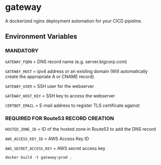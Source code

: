 # gateway

A dockerized nginx deployment automation for your CICD pipeline.

## Environment Variables

### MANDATORY

`GATEWAY_FQDN` = DNS record name (e.g. server.bigcorp.com)

`GATEWAY_HOST` = ipv4 address or an existing domain (Will automatically create the appropriate A or CNAME record)

`GATEWAY_USER` = SSH user for the webserver

`GATEWAY_HOST_KEY` = SSH key to access the webserver

`CERTBOT_EMAIL` = E-mail address to register TLS certificate against


### REQUIRED FOR Route53 RECORD CREATION

`HOSTED_ZONE_ID` = ID of the hosted zone in Route53 to add the DNS record

`AWS_ACCESS_KEY_ID` = AWS Access Key ID

`AWS_SECRET_ACCESS_KEY` = AWS secret access key

```
docker build -t gateway:prod .
```